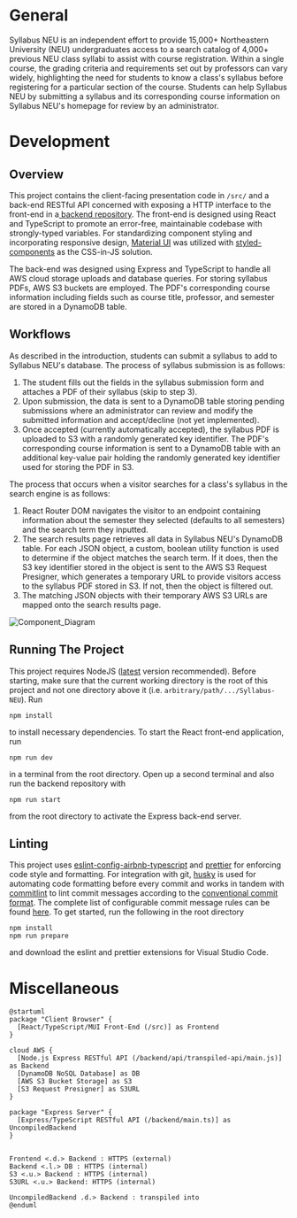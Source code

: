 # General
Syllabus NEU is an independent effort to provide 15,000+ Northeastern University (NEU) undergraduates access to a search catalog of 4,000+ previous NEU class syllabi to assist with course registration. Within a single course, the grading criteria and requirements set out by professors can vary widely, highlighting the need for students to know a class's syllabus before registering for a particular section of the course. Students can help Syllabus NEU by submitting a syllabus and its corresponding course information on Syllabus NEU's homepage for review by an administrator.

# Development
## Overview
This project contains the client-facing presentation code in `/src/` and a back-end RESTful API concerned with exposing a HTTP interface to the front-end in a<a href='https://github.com/kimharr24/Syllabus-NEU-Backend'> backend repository</a>. The front-end is designed using React and TypeScript to promote an error-free, maintainable codebase with strongly-typed variables. For standardizing component styling and incorporating responsive design, <a href='https://mui.com/'>Material UI</a> was utilized with <a href='https://github.com/styled-components/styled-components'>styled-components</a> as the CSS-in-JS solution. 

The back-end was designed using Express and TypeScript to handle all AWS cloud storage uploads and database queries. For storing syllabus PDFs, AWS S3 buckets are employed. The PDF's corresponding course information including fields such as course title, professor, and semester are stored in a DynamoDB table. 
## Workflows
As described in the introduction, students can submit a syllabus to add to Syllabus NEU's database. The process of syllabus submission is as follows:
<ol>
    <li>The student fills out the fields in the syllabus submission form and attaches a PDF of their syllabus (skip to step 3). </li>
    <li>Upon submission, the data is sent to a DynamoDB table storing pending submissions where an administrator can review and modify the submitted information and accept/decline (not yet implemented).</li>
    <li>Once accepted (currently automatically accepted), the syllabus PDF is uploaded to S3 with a randomly generated key identifier. The PDF's corresponding course information is sent to a DynamoDB table with an additional key-value pair holding the randomly generated key identifier used for storing the PDF in S3.</li>
</ol>
The process that occurs when a visitor searches for a class's syllabus in the search engine is as follows:
<ol>
    <li>React Router DOM navigates the visitor to an endpoint containing information about the semester they selected (defaults to all semesters) and the search term they inputted.</li>
    <li>The search results page retrieves all data in Syllabus NEU's DynamoDB table. For each JSON object, a custom, boolean utility function is used to determine if the object matches the search term. If it does, then the S3 key identifier stored in the object is sent to the AWS S3 Request Presigner, which generates a temporary URL to provide visitors access to the syllabus PDF stored in S3. If not, then the object is filtered out.</li>
    <li>The matching JSON objects with their temporary AWS S3 URLs are mapped onto the search results page.</li>
</ol>

![Component_Diagram](https://www.plantuml.com/plantuml/svg/RP5FJy904CNl-oacdE00FN0pna0jHX8as2tnO3mixKYgszswVnHY-EvE_nHGENRURsRVUvrO9uppXMIbID_55g5tAtDK3aAZlooQ7dmpWESOHUg2P5yYJqrUkk1XFOSxevKRpbG6_S2QTF02mZP3L1ax06Efr3w3wHDlhYnrXgCt2xDTQT1QY6SyUVKIfgivdTYG0reCH9a7pWXbornYDgm-2v4hMcnU21kkEXZjbIXq5C9IyyS5HCA9ZR1OOr5O4TNRV0oXfnq7t6aZjhLEqqedBSOFZzR1YZpbMuMcbTVneWvnRAQppT5y7fjfXsVTN8xLP71jXhLATL7dwz8S66DTTt0zoaOtNL2uWliaMN7euywXKK8EM2iHA0cCmXEJguxXOvBzfJld3ANyZLsWs3-xyCVWwNy1hMaseR4lv0y0)

## Running The Project
This project requires NodeJS (<a href="https://nodejs.org/en/download/">latest</a> version recommended). Before starting, make sure that the current working directory is the root of this project and not one directory above it (i.e. `arbitrary/path/.../Syllabus-NEU`). Run 
```
npm install
```
to install necessary dependencies. To start the React front-end application, run 
```
npm run dev
```
in a terminal from the root directory. Open up a second terminal and also run the backend repository with 
```
npm run start
```

from the root directory to activate the Express back-end server.

## Linting
This project uses <a href="https://www.npmjs.com/package/eslint-config-airbnb-typescript">eslint-config-airbnb-typescript</a> and <a href="https://prettier.io/">prettier</a> for enforcing code style and formatting. For integration with git, <a href="https://typicode.github.io/husky/#/">husky</a> is used for automating code formatting before every commit and works in tandem with <a href="https://github.com/conventional-changelog/commitlint">commitlint</a> to lint commit messages according to the <a href="https://www.conventionalcommits.org/en/v1.0.0/">conventional commit format</a>. The complete list of configurable commit message rules can be found <a href="https://github.com/conventional-changelog/commitlint/blob/master/docs/reference-rules.md">here</a>. To get started, run the following in the root directory
```
npm install
npm run prepare
```
and download the eslint and prettier extensions for Visual Studio Code. 
# Miscellaneous
```
@startuml
package "Client Browser" {
  [React/TypeScript/MUI Front-End (/src)] as Frontend
} 

cloud AWS {
  [Node.js Express RESTful API (/backend/api/transpiled-api/main.js)] as Backend
  [DynamoDB NoSQL Database] as DB
  [AWS S3 Bucket Storage] as S3
  [S3 Request Presigner] as S3URL
} 

package "Express Server" {
  [Express/TypeScript RESTful API (/backend/main.ts)] as UncompiledBackend
}


Frontend <.d.> Backend : HTTPS (external)
Backend <.l.> DB : HTTPS (internal)
S3 <.u.> Backend : HTTPS (internal)
S3URL <.u.> Backend: HTTPS (internal)

UncompiledBackend .d.> Backend : transpiled into
@enduml
```
